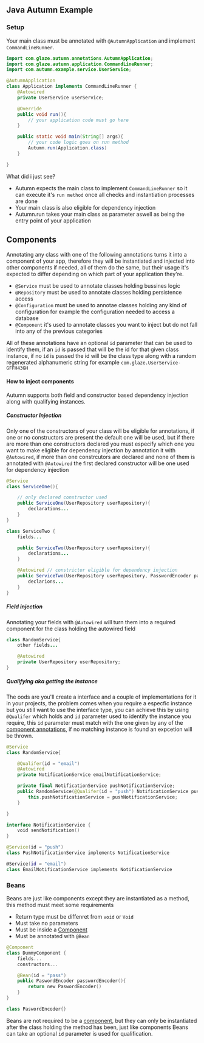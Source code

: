 ## Java Autumn Example

### Setup
Your main class must be annotated with `@AutumnApplication` and implement `CommandLineRunner`.
```java
import com.glaze.autumn.annotations.AutumnApplication;
import com.glaze.autumn.application.CommandLineRunner;
import com.autumn.example.service.UserService;

@AutumnApplication
class Application implements CommandLineRunner {
    @Autowired
    private UserService userService;

    @Override
    public void run(){
        // your application code must go here
    }

    public static void main(String[] args){
        // your code logic goes on run method
        Autumn.run(Application.class)
    }

}
```

What did i just see?
- Autumn expects the main class to implement `CommandLineRunner` so it can execute it's `run method` once all checks and instantiation processes are done
- Your main class is also eligible for dependency injection
- Autumn.run takes your main class as parameter aswell as being the entry point of your application

## Components
Annotating any class with one of the following annotations turns it into a component of your app, therefore they will be instantiated and injected into other components if needed, all of them do the same, but their usage it's expected to differ depending on which part of your application they're.

- `@Service` must be used to annotate classes holding bussines logic
- `@Repository` must be used to annotate classes holding persistence access
- `@Configuration` must be used to annotae classes holding any kind of configuration for example the configuration needed to access a database
- `@Component` it's used to annotate classes you want to inject but do not fall into any of the previous categories

All of these annotations have an optional `id` parameter that can be used to identify them, if an `id` is passed that will be the id for that given class instance, if no `id` is passed the id will be the class type along with a random regenerated alphanumeric string for example `com.glaze.UserService-GFFH43GH`

#### How to inject components
Autumn supports both field and constructor based dependency injection along with qualifying instances.

##### Constructor Injection
Only one of the constructors of your class will be eligible for annotations, if one or no constructors are present the default one will be used, but if there are more than one constructors declared you must especify which one you want to make eligible for dependency injection by annotation it with `@Autowired`, if more than one constrcutors are declared and none of them is annotated with `@Autowired` the first declared constructor will be one used for dependency injection
```java
@Service
class ServiceOne(){

    // only declared constructor used
    public ServiceOne(UserRepository userRepository){
        declarations...
    }
}

class ServiceTwo {
    fields...

    public ServiceTwo(UserRepository userRepository){
        declarations...
    }

    @Autowired // constrictor eligible for dependency injection
    public ServiceTwo(UserRepository userRepository, PasswordEncoder passwordEncoder){
        declarions...
    }
}
```

##### Field injection
Annotating your fields with `@Autowired` will turn them into a required component for the class holding the autowired field
```java
class RandomService{
    other fields...

    @Autowired
    private UserRepository userRepository;
}
```

##### Qualifying aka getting the instance
The oods are you'll create a interface and a couple of implementations for it in your projects, the problem comes when you require a especfic instance but you still want to use the interface type, you can achieve this by using `@Qualifer` which holds and `id` parameter used to identify the instance you require, this `id` parameter must match with the one given by any of the [component annotations](#Components), if no matching instance is found an expcetion will be thrown.
```kotlin
@Service
class RandomService{

    @Qualifer(id = "email")
    @Autowired
    private NotificationService emailNotificationService;

    private final NotificationService pushNotificationService;
    public RandomService(@Qualifer(id = "push") NotificationService pushNotificationService){
        this.pushNotificationService = pushNotificationService;
    }

}

interface NotificationService {
    void sendNotification()
}

@Service(id = "push")
class PushNotificationService implements NotificationService

@Service(id = "email")
class EmailNotificationService implements NotificationService
```

### Beans
Beans are just like components except they are instantiated as a method, this method must meet some requirements
- Return type must be diffenret from `void` or `Void`
- Must take no parameters
- Must be inside a [Component](#Components)
- Must be annotated with `@Bean`

```kotlin
@Component
class DummyComponent {
    fields...
    constructors...

    @Bean(id = "pass")
    public PaswordEncoder passwordEncoder(){
        return new PaswordEncoder()
    }
}

class PaswordEncoder{}
```

Beans are not required to be a [component](#Components), but they can only be instantiated after the class holding the method has been, just like components Beans can take an optional `id` parameter is used for qualification.